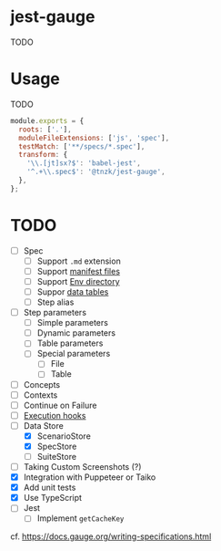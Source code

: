 # jest-gauge

TODO

# Usage

TODO

```json:jest.config.js
module.exports = {
  roots: ['.'],
  moduleFileExtensions: ['js', 'spec'],
  testMatch: ['**/specs/*.spec'],
  transform: {
    '\\.[jt]sx?$': 'babel-jest',
    '^.+\\.spec$': '@tnzk/jest-gauge',
  },
};
```

# TODO

- [ ] Spec
  - [ ] Support `.md` extension
  - [ ] Support [manifest files](https://docs.gauge.org/writing-specifications.html?os=macos&language=javascript&ide=vscode#manifest-file)
  - [ ] Support [Env directory](https://docs.gauge.org/writing-specifications.html?os=macos&language=javascript&ide=vscode#env-directory)
  - [ ] Suppor [data tables](https://docs.gauge.org/writing-specifications.html?os=macos&language=javascript&ide=vscode#table-driven-scenario)
  - [ ] Step alias
- [ ] Step parameters
  - [ ] Simple parameters
  - [ ] Dynamic parameters
  - [ ] Table parameters
  - [ ] Special parameters
    - [ ] File
    - [ ] Table
- [ ] Concepts
- [ ] Contexts
- [ ] Continue on Failure
- [ ] [Execution hooks](https://docs.gauge.org/writing-specifications.html?os=macos&language=javascript&ide=vscode#execution-hooks)
- [ ] Data Store
  - [x] ScenarioStore
  - [x] SpecStore
  - [ ] SuiteStore
- [ ] Taking Custom Screenshots (?)
- [x] Integration with Puppeteer or Taiko
- [x] Add unit tests
- [x] Use TypeScript
- [ ] Jest
  - [ ] Implement `getCacheKey`

cf. https://docs.gauge.org/writing-specifications.html
